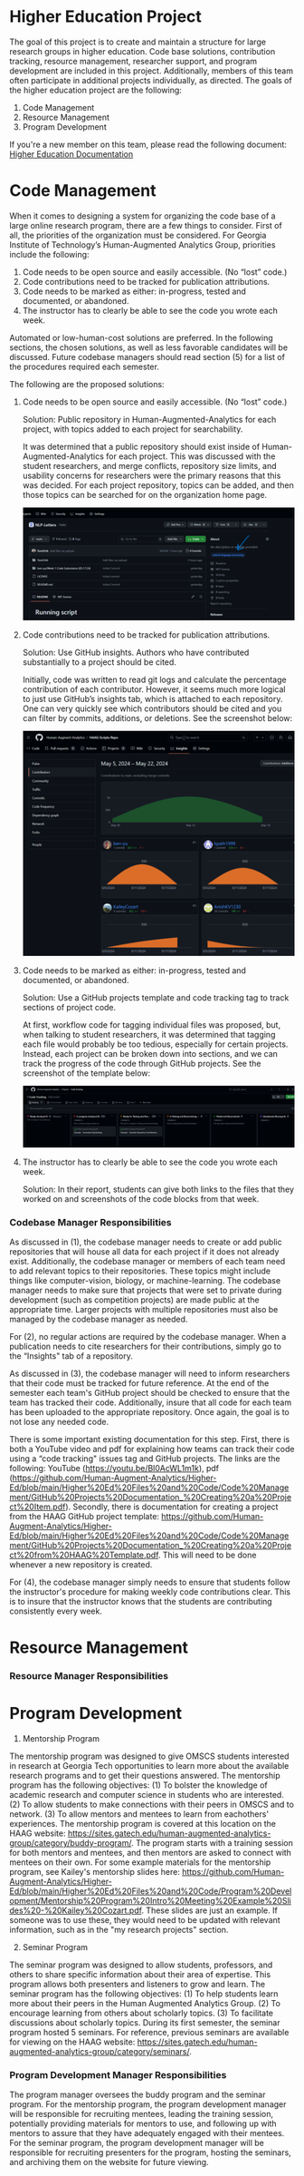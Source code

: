 # Higher Education Project

The goal of this project is to create and maintain a structure for large research groups in higher education. Code base solutions, contribution tracking, resource management, researcher support, and program development are included in this project. Additionally, members of this team often participate in additional projects individually, as directed. The goals of the higher education project are the following:

1) Code Management
2) Resource Management
3) Program Development

If you're a new member on this team, please read the following document: [Higher Education Documentation](https://github.com/Human-Augment-Analytics/Higher-Ed/blob/main/Higher%20Ed%20Files%20and%20Code/Higher_Ed_Final_Document.pdf)

# Code Management

When it comes to designing a system for organizing the code base of a large online research program, there are a few things to consider. First of all, the priorities of the organization must be considered. For Georgia Institute of Technology’s Human-Augmented Analytics Group, priorities include the following:

1) Code needs to be open source and easily accessible. (No “lost” code.)
2) Code contributions need to be tracked for publication attributions. 
3) Code needs to be marked as either: in-progress, tested and documented, or abandoned.
4) The instructor has to clearly be able to see the code you wrote each week.

Automated or low-human-cost solutions are preferred. In the following sections, the chosen solutions, as well as less
favorable candidates will be discussed. Future codebase managers should read section (5) for a list of the procedures required
each semester.

The following are the proposed solutions: 

1) Code needs to be open source and easily accessible. (No “lost” code.)

    Solution: Public repository in Human-Augmented-Analytics for each project, with topics added to each project for searchability.
   
    It was determined that a public repository should exist inside of Human-Augmented-Analytics for each project. This was discussed with the student researchers, and merge conflicts, repository size limits, and usability concerns for researchers were the primary reasons that this was decided. For each project repository, topics can be added, and then those topics can be searched for on the organization home page.

    ![](https://github.com/Human-Augment-Analytics/Higher-Ed/blob/main/Higher%20Ed%20Files%20and%20Code/imgs/code_base_1.PNG)

2) Code contributions need to be tracked for publication attributions. 

    Solution: Use GitHub insights. Authors who have contributed substantially to a project should be cited.

    Initially, code was written to read git logs and calculate the percentage contribution of each contributor. However, it seems much more logical to just use GitHub’s insights tab, which is attached to each repository. One can very quickly see which contributors should be cited and you can filter by commits, additions, or deletions. See the screenshot below:

    ![](https://github.com/Human-Augment-Analytics/Higher-Ed/blob/main/Higher%20Ed%20Files%20and%20Code/imgs/code_base_2.PNG)

3) Code needs to be marked as either: in-progress, tested and documented, or abandoned.
    
    Solution: Use a GitHub projects template and code tracking tag to track sections of project code.

    At first, workflow code for tagging individual files was proposed, but, when talking to student researchers, it was determined that tagging each file would probably be too tedious, especially for certain projects. Instead, each project can be broken down into sections, and we can track the progress of the code through GitHub projects. See the screenshot of the template below:

    ![](https://github.com/Human-Augment-Analytics/Higher-Ed/blob/main/Higher%20Ed%20Files%20and%20Code/imgs/code_base_3.PNG)

4) The instructor has to clearly be able to see the code you wrote each week. 

    Solution: In their report, students can give both links to the files that they worked on and screenshots of the code blocks from that week.

### Codebase Manager Responsibilities

As discussed in (1), the codebase manager needs to create or add public repositories that will house all data for each project if it does not already exist. Additionally, the codebase manager or members of each team need to add relevant topics to their repositories. These topics might include things like computer-vision, biology, or machine-learning. The codebase manager needs to make sure that projects that were set to private during development (such as competition projects) are made public at the appropriate time. Larger projects with multiple repositories must also be managed by the codebase manager as needed.

For (2), no regular actions are required by the codebase manager. When a publication needs to cite researchers for their contributions, simply go to the “Insights" tab of a repository.

As discussed in (3), the codebase manager will need to inform researchers that their code must be tracked for future reference. At the end of the semester each team's GitHub project should be checked to ensure that the team has tracked their code. Additionally, insure that all code for each team has been uploaded to the appropriate repository. Once again, the goal is to not lose any needed code. 

There is some important existing documentation for this step. First, there is both a YouTube video and pdf for explaining how teams can track their code using a “code tracking" issues tag and GitHub projects. The links are the following: YouTube (https://youtu.be/Bl0AcWL1m1k), pdf (https://github.com/Human-Augment-Analytics/Higher-Ed/blob/main/Higher%20Ed%20Files%20and%20Code/Code%20Management/GitHub%20Projects%20Documentation_%20Creating%20a%20Project%20Item.pdf). Secondly, there is documentation for creating a project from the HAAG GitHub project template: https://github.com/Human-Augment-Analytics/Higher-Ed/blob/main/Higher%20Ed%20Files%20and%20Code/Code%20Management/GitHub%20Projects%20Documentation_%20Creating%20a%20Project%20from%20HAAG%20Template.pdf. This will need to be done whenever a new repository is created.

For (4), the codebase manager simply needs to ensure that students follow the instructor's procedure for making weekly code contributions clear. This is to insure that the instructor knows that the students are contributing consistently every week.

# Resource Management

### Resource Manager Responsibilities

# Program Development

1) Mentorship Program

The mentorship program was designed to give OMSCS students interested in research at Georgia Tech opportunities to learn more about the available research programs and to get their questions answered. The mentorship program has the following objectives: 
(1) To bolster the knowledge of academic research and computer science in students who are interested.
(2) To allow students to make connections with their peers in OMSCS and to network.
(3) To allow mentors and mentees to learn from eachothers' experiences.
The mentorship program is covered at this location on the HAAG website: https://sites.gatech.edu/human-augmented-analytics-group/category/buddy-program/. The program starts with a training session for both mentors and mentees, and then mentors are asked to connect with mentees on their own. For some example materials for the mentorship program, see Kailey's mentorship slides here: https://github.com/Human-Augment-Analytics/Higher-Ed/blob/main/Higher%20Ed%20Files%20and%20Code/Program%20Development/Mentorship%20Program%20Intro%20Meeting%20Example%20Slides%20-%20Kailey%20Cozart.pdf. These slides are just an example. If someone was to use these, they would need to be updated with relevant information, such as in the "my research projects" section.

2) Seminar Program

The seminar program was designed to allow students, professors, and others to share specific information about their area of expertise. This program allows both presenters and listeners to grow and learn. The seminar program has the following objectives: 
(1) To help students learn more about their peers in the Human Augmented Analytics Group.
(2) To encourage learning from others about scholarly topics.
(3) To facilitate discussions about scholarly topics.
During its first semester, the seminar program hosted 5 seminars. For reference, previous seminars are available for viewing on the HAAG website: https://sites.gatech.edu/human-augmented-analytics-group/category/seminars/.

### Program Development Manager Responsibilities

The program manager oversees the buddy program and the seminar program. For the mentorship program, the program development manager will be responsible for recruiting mentees, leading the training session, potentially providing materials for mentors to use, and following up with mentors to assure that they have adequately engaged with their mentees. For the seminar program, the program development manager will be responsible for recruiting presenters for the program, hosting the seminars, and archiving them on the website for future viewing.
